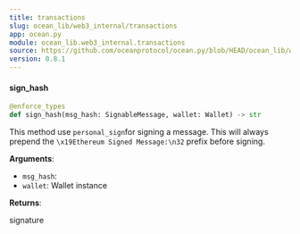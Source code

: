 ```yaml
---
title: transactions
slug: ocean_lib/web3_internal/transactions
app: ocean.py
module: ocean_lib.web3_internal.transactions
source: https://github.com/oceanprotocol/ocean.py/blob/HEAD/ocean_lib/web3_internal/transactions.py
version: 0.8.1
---
```

#### sign\_hash

```python
@enforce_types
def sign_hash(msg_hash: SignableMessage, wallet: Wallet) -> str
```

This method use `personal_sign`for signing a message. This will always prepend the
`\x19Ethereum Signed Message:\n32` prefix before signing.

**Arguments**:

- `msg_hash`: 
- `wallet`: Wallet instance

**Returns**:

signature

